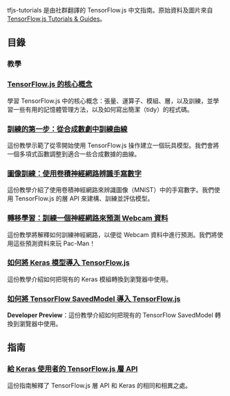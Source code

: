 tfjs-tutorials 是由社群翻譯的 TensorFlow.js 中文指南。原始資料及圖片來自 [TensorFlow.js Tutorials & Guides](https://js.tensorflow.org/tutorials/)。

## 目錄

### 教學

### [TensorFlow.js 的核心概念](/tutorials/core-concepts.md)

學習 TensorFlow.js 中的核心概念：張量、運算子、模組、層，以及訓練，並學習一些有用的記憶體管理方法，以及如何寫出簡潔（tidy）的程式碼。

### [訓練的第一步：從合成數劇中訓練曲線](/tutorials/fit-curve.md)

這份教學示範了從零開始使用 TensorFlow.js 操作建立一個玩具模型。我們會將一個多項式函數調整到適合一些合成數據的曲線。

### [圖像訓練：使用卷積神經網路辨識手寫數字](/tutorials/mnist.md)

這份教學介紹了使用卷積神經網路來辨識圖像（MNIST）中的手寫數字。我們使用 TensorFlow.js 的層 API 來建構、訓練並評估模型。

### [轉移學習：訓練一個神經網路來預測 Webcam 資料](/tutorials/webcam-transfer-learning.md)

這份教學將解釋如何訓練神經網路，以便從 Webcam 資料中進行預測。我們將使用這些預測資料來玩 Pac-Man！

### [如何將 Keras 模型導入 TensorFlow.js](/tutorials/import-keras.md)

這份教學介紹如何把現有的 Keras 模組轉換到瀏覽器中使用。

### [如何將 TensorFlow SavedModel 導入 TensorFlow.js](https://github.com/tensorflow/tfjs-converter)

**Developer Preview**：這份教學介紹如何把現有的 TensorFlow SavedModel 轉換到瀏覽器中使用。

## 指南

### [給 Keras 使用者的 TensorFlow.js 層 API](/tutorials/tfjs-layers-for-keras-users.md)

這份指南解釋了 TensorFlow.js 層 API 和 Keras 的相同和相異之處。
